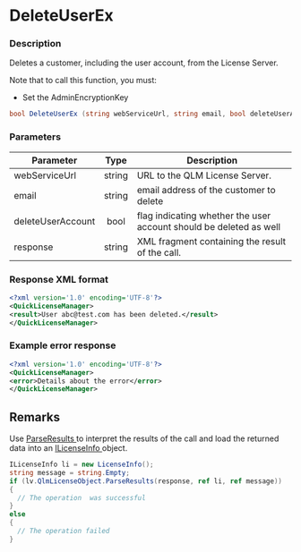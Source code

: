 # DeleteUserEx

### Description

Deletes a customer, including the user account, from the License Server.

Note that to call this function, you must:

* Set the AdminEncryptionKey

```c#
bool DeleteUserEx (string webServiceUrl, string email, bool deleteUserAccount, out string response)
```

### Parameters

| Parameter         |  Type  | Description                                                        |
| ----------------- | :----: | ------------------------------------------------------------------ |
| webServiceUrl     | string | URL to the QLM License Server.                                     |
| email             | string | email address of the customer to delete                            |
| deleteUserAccount |  bool  | flag indicating whether the user account should be deleted as well |
| response          | string | XML fragment containing the result of the call.                    |

### Response XML format

```xml
<?xml version='1.0' encoding='UTF-8'?>
<QuickLicenseManager>
<result>User abc@test.com has been deleted.</result>
</QuickLicenseManager>
```

### Example error response

```xml
<?xml version='1.0' encoding='UTF-8'?>
<QuickLicenseManager>
<error>Details about the error</error>
</QuickLicenseManager>
```

## Remarks

Use [ParseResults ](https://soraco.readme.io/reference/parseresults)to interpret the results of the call and load the returned data into an [ILicenseInfo ](https://soraco.readme.io/reference/ilicenseinfo)object.

```c#
ILicenseInfo li = new LicenseInfo();
string message = string.Empty;
if (lv.QlmLicenseObject.ParseResults(response, ref li, ref message))
{
  // The operation  was successful	
}
else
{
  // The operation failed
}
```
